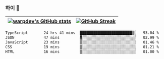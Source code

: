 
### 하이 👋
[![warpdev's GitHub stats](https://github-readme-stats.vercel.app/api?username=warpdev&show_icons=true&theme=vue-dark)](#) |[![GitHub Streak](https://github-readme-streak-stats.herokuapp.com/?user=warpdev&theme=dark)](#)
--- | --- |
<!--START_SECTION:waka-->

```txt
TypeScript       24 hrs 41 mins  ███████████████████████▒░   93.04 %
JSON             47 mins         ▓░░░░░░░░░░░░░░░░░░░░░░░░   02.99 %
JavaScript       23 mins         ▒░░░░░░░░░░░░░░░░░░░░░░░░   01.46 %
CSS              19 mins         ▒░░░░░░░░░░░░░░░░░░░░░░░░   01.21 %
HTML             16 mins         ▒░░░░░░░░░░░░░░░░░░░░░░░░   01.00 %
```

<!--END_SECTION:waka-->

<!--
**warpdev/warpdev** is a ✨ _special_ ✨ repository because its `README.md` (this file) appears on your GitHub profile.

Here are some ideas to get you started:

- 🔭 I’m currently working on ...
- 🌱 I’m currently learning ...
- 👯 I’m looking to collaborate on ...
- 🤔 I’m looking for help with ...
- 💬 Ask me about ...
- 📫 How to reach me: ...
- 😄 Pronouns: ...
- ⚡ Fun fact: ...
-->

